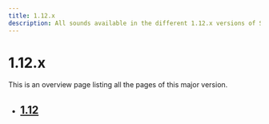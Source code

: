 ```yaml
---
title: 1.12.x
description: All sounds available in the different 1.12.x versions of Spigot.
---
```


# 1.12.x

This is an overview page listing all the pages of this major version.

<div class="grid cards" markdown>

- ## [1.12](1.12.md)

</div>
